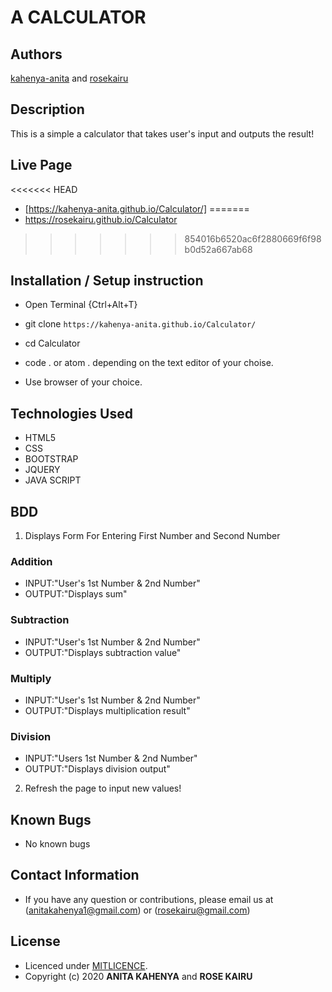 # A CALCULATOR

## Authors

[kahenya-anita](https://github.com/kahenya-anita) and
[rosekairu](https://github.com/rosekairu)

## Description

This is a simple a calculator that takes user's input and outputs the result!

## Live Page 
<<<<<<< HEAD
* [https://kahenya-anita.github.io/Calculator/]
=======
* https://rosekairu.github.io/Calculator
>>>>>>> 854016b6520ac6f2880669f6f98b0d52a667ab68


## Installation / Setup instruction
* Open Terminal {Ctrl+Alt+T}

* git clone ```https://kahenya-anita.github.io/Calculator/```

* cd Calculator

* code . or atom . depending on the text editor of your choise.

* Use browser of your choice.

## Technologies Used

* HTML5
* CSS
* BOOTSTRAP
* JQUERY
* JAVA SCRIPT


## BDD
1. Displays Form For Entering First Number and Second Number
  ### Addition
 * INPUT:"User's 1st Number & 2nd Number"
 * OUTPUT:"Displays sum"
  ### Subtraction
 * INPUT:"User's 1st Number & 2nd Number"
 * OUTPUT:"Displays subtraction value"
  ### Multiply
 * INPUT:"User's 1st Number & 2nd Number"
 * OUTPUT:"Displays multiplication result"
  ### Division
 * INPUT:"Users 1st Number & 2nd Number"
 * OUTPUT:"Displays division output"
 
2. Refresh the page to input new values!
 
## Known Bugs
* No known bugs

## Contact Information 

* If you have any question or contributions, please email us at (anitakahenya1@gmail.com) or (rosekairu@gmail.com)

## License

* Licenced under [MITLICENCE](LICENCE).
* Copyright (c) 2020 
  **ANITA KAHENYA** and
  **ROSE KAIRU**
